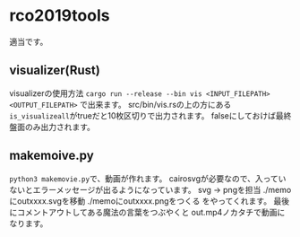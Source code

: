 # rco2019tools

適当です。



## visualizer(Rust)

visualizerの使用方法
`cargo run --release --bin vis <INPUT_FILEPATH> <OUTPUT_FILEPATH>`
で出来ます。
src/bin/vis.rsの上の方にある `is_visualizeall`がtrueだと10枚区切りで出力されます。
falseにしておけば最終盤面のみ出力されます。


## makemoive.py

`python3 makemovie.py`で、動画が作れます。
cairosvgが必要なので、入っていないとエラーメッセージが出るようになっています。
svg -> pngを担当
./memoにoutxxxx.svgを移動
./memoにoutxxxx.pngをつくる
をやってくれます。
最後にコメントアウトしてある魔法の言葉をつぶやくと
out.mp4ノカタチで動画になります。
